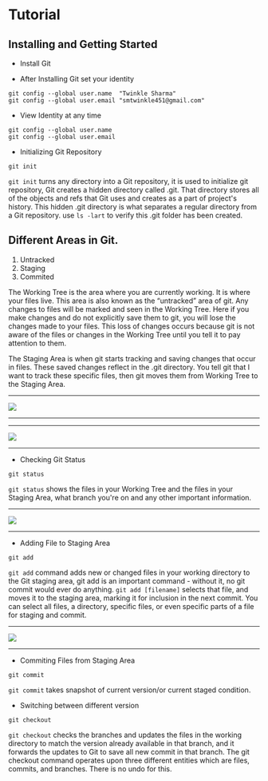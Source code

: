 # Tutorial
## Installing and Getting Started
- Install Git 

- After Installing Git set your identity
```
git config --global user.name  "Twinkle Sharma"
git config --global user.email "smtwinkle451@gmail.com"
```
- View Identity at any time
```
git config --global user.name  
git config --global user.email
```


- Initializing Git Repository
```
git init
```
```git init``` turns any directory into a Git repository, it is used to initialize git repository, Git creates a hidden directory called .git. 
That directory stores all of the objects and refs that Git uses and creates as a part of project's history. 
This hidden .git directory is what separates a regular directory from a Git repository.
use ```ls -lart``` to verify this .git folder has been created.


## Different Areas in Git.
1. Untracked
2. Staging
3. Commited

The Working Tree is the area where you are currently working. It is where your files live. This area is also known as the “untracked” area of git. Any changes to files will be marked and seen in the Working Tree. Here if you make changes and do not explicitly save them to git, you will lose the changes made to your files. This loss of changes occurs because git is not aware of the files or changes in the Working Tree until you tell it to pay attention to them. 

The Staging Area is when git starts tracking and saving changes that occur in files. These saved changes reflect in the .git directory. You tell git that I want to track these specific files, then git moves them from Working Tree to the Staging Area.
<hr>
<img src = 'assets/Untracked and Staged area.jpg'>
<hr>

<hr>
<img src = 'assets/gitWT-S-C.png'>
<hr>

- Checking Git Status
```
git status
```
```git status``` shows the files in your Working Tree and the files in your Staging Area, what branch you're on and any other important information.
<hr>
<img src = 'assets/gitUntracked.jpg'>
<hr>

- Adding File to Staging Area
```
git add
```
```git add``` command adds new or changed files in your working directory to the Git staging area, git add is an important command - without it, no git commit would ever do anything. 
```git add [filename]``` selects that file, and moves it to the staging area, marking it for inclusion in the next commit. You can select all files, a directory, specific files, or even specific parts of a file for staging and commit.
<hr>
<img src = 'assets/gitAdded.jpg'>
<hr>

- Commiting Files from Staging Area
```
git commit
```
```git commit``` takes snapshot of current version/or current staged condition.
<!--
<hr>
<img src = 'assets/gitCommited.jpg'>
<hr>
-->

- Switching between different version
```
git checkout
```
```git checkout```  checks the branches and updates the files in the working directory to match the version already available in that branch, and it forwards the updates to Git to save all new commit in that branch.
The git checkout command operates upon three different entities which are files, commits, and branches.
There is no undo for this.

